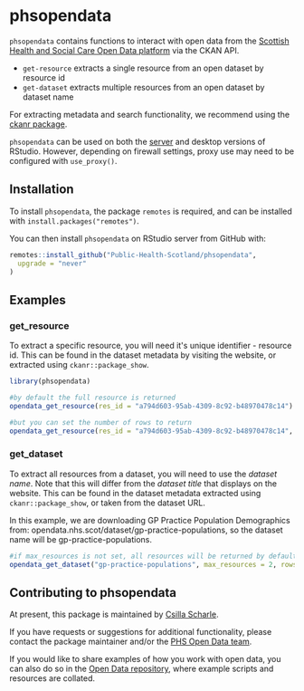 
<!-- README.md is generated from README.Rmd. Please edit that file -->
# phsopendata

<!-- badges: start -->
<!-- badges: end -->
`phsopendata` contains functions to interact with open data from the [Scottish Health and Social Care Open Data platform](https://www.opendata.nhs.scot/) via the CKAN API.

-   `get-resource` extracts a single resource from an open dataset by resource id
-   `get-dataset` extracts multiple resources from an open dataset by dataset name

For extracting metadata and search functionality, we recommend using the [ckanr package](https://docs.ropensci.org/ckanr/).

`phsopendata` can be used on both the [server](https://rstudio.nhsnss.scot.nhs.uk/) and desktop versions of RStudio. However, depending on firewall settings, proxy use may need to be configured with `use_proxy()`.

## Installation

To install `phsopendata`, the package `remotes` is required, and can be installed with `install.packages("remotes")`.

You can then install `phsopendata` on RStudio server from GitHub with:

``` r
remotes::install_github("Public-Health-Scotland/phsopendata",
  upgrade = "never"
)
```

## Examples

### get\_resource

To extract a specific resource, you will need it's unique identifier - resource id. This can be found in the dataset metadata by visiting the website, or extracted using `ckanr::package_show`.

``` r
library(phsopendata)

#by default the full resource is returned
opendata_get_resource(res_id = "a794d603-95ab-4309-8c92-b48970478c14")

#but you can set the number of rows to return
opendata_get_resource(res_id = "a794d603-95ab-4309-8c92-b48970478c14", rows = 10)
```

### get\_dataset

To extract all resources from a dataset, you will need to use the *dataset name*. Note that this will differ from the *dataset title* that displays on the website. This can be found in the dataset metadata extracted using `ckanr::package_show`, or taken from the dataset URL.

In this example, we are downloading GP Practice Population Demographics from: opendata.nhs.scot/dataset/gp-practice-populations, so the dataset name will be gp-practice-populations.

``` r
#if max_resources is not set, all resources will be returned by default. Here we pull 10 rows from the first 2 #resources only
opendata_get_dataset("gp-practice-populations", max_resources = 2, rows = 10)
```

## Contributing to phsopendata

At present, this package is maintained by [Csilla Scharle](https://github.com/csillasch).

If you have requests or suggestions for additional functionality, please contact the package maintainer and/or the [PHS Open Data team](phs.opendata@phs.scot).

If you would like to share examples of how you work with open data, you can also do so in the [Open Data repository](https://github.com/Public-Health-Scotland/Open-Data), where example scripts and resources are collated.
